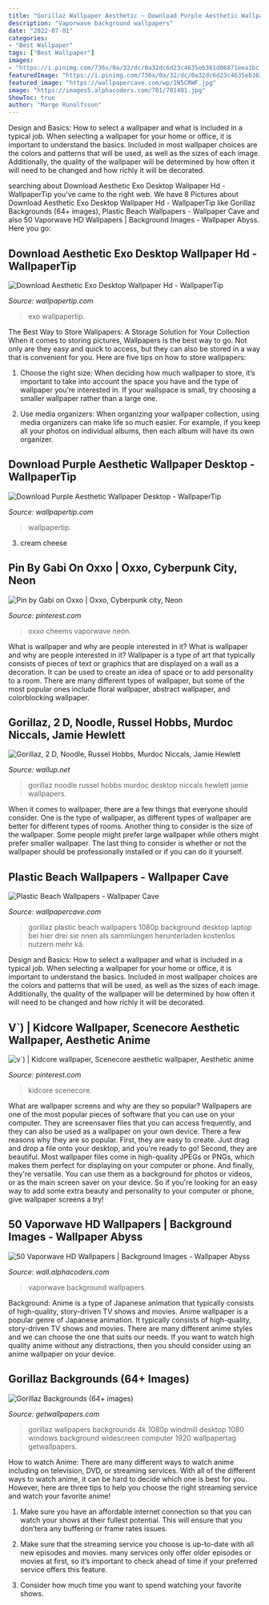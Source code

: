 ```yaml
---
title: "Gorillaz Wallpaper Aesthetic ~ Download Purple Aesthetic Wallpaper Desktop"
description: "Vaporwave background wallpapers"
date: "2022-07-01"
categories:
- "Best Wallpaper"
tags: ["Best Wallpaper"]
images:
- "https://i.pinimg.com/736x/0a/32/dc/0a32dc6d23c4635eb361d06871eea1bc.jpg"
featuredImage: "https://i.pinimg.com/736x/0a/32/dc/0a32dc6d23c4635eb361d06871eea1bc.jpg"
featured_image: "https://wallpapercave.com/wp/1N5CRWF.jpg"
image: "https://images5.alphacoders.com/701/701401.jpg"
ShowToc: true
author: "Marge Runolfsson"
---
```



Design and Basics: How to select a wallpaper and what is included in a typical job.
When selecting a wallpaper for your home or office, it is important to understand the basics. Included in most wallpaper choices are the colors and patterns that will be used, as well as the sizes of each image. Additionally, the quality of the wallpaper will be determined by how often it will need to be changed and how richly it will be decorated.

	

		
searching about Download Aesthetic Exo Desktop Wallpaper Hd - WallpaperTip you've came to the right web. We have 8 Pictures about Download Aesthetic Exo Desktop Wallpaper Hd - WallpaperTip like Gorillaz Backgrounds (64+ images), Plastic Beach Wallpapers - Wallpaper Cave and also 50 Vaporwave HD Wallpapers | Background Images - Wallpaper Abyss. Here you go:
		
    
## Download Aesthetic Exo Desktop Wallpaper Hd - WallpaperTip

<img loading=lazy src="https://www.wallpapertip.com/wmimgs/64-643147_exo-computer-wallpaper.jpg" onerror="this.onerror=null;this.src='https://tse4.mm.bing.net/th?id=OIP.jH9mIkXSDWFdpsrEyB8lUwHaEK&amp;pid=15.1';" alt="Download Aesthetic Exo Desktop Wallpaper Hd - WallpaperTip">

_Source: wallpapertip.com_

>exo wallpapertip. 

	

The Best Way to Store Wallpapers: A Storage Solution for Your Collection
When it comes to storing pictures, Wallpapers is the best way to go. Not only are they easy and quick to access, but they can also be stored in a way that is convenient for you. Here are five tips on how to store wallpapers:
1) Choose the right size: When deciding how much wallpaper to store, it’s important to take into account the space you have and the type of wallpaper you’re interested in. If your wallspace is small, try choosing a smaller wallpaper rather than a large one.

2) Use media organizers: When organizing your wallpaper collection, using media organizers can make life so much easier. For example, if you keep all your photos on individual albums, then each album will have its own organizer.

    
## Download Purple Aesthetic Wallpaper Desktop - WallpaperTip

<img loading=lazy src="https://wi.wallpapertip.com/wsimgs/227-2274048_purple-backgrounds.jpg" onerror="this.onerror=null;this.src='https://tse1.mm.bing.net/th?id=OIP.bEPBiCHtbRFBu-KBxt0dlAHaEo&amp;pid=15.1';" alt="Download Purple Aesthetic Wallpaper Desktop - WallpaperTip">

_Source: wallpapertip.com_

>wallpapertip. 

	

3. cream cheese 

    
## Pin By Gabi On Oxxo | Oxxo, Cyberpunk City, Neon

<img loading=lazy src="https://i.pinimg.com/736x/8b/a0/63/8ba063b4e82aa384c11cf58d6221ebdf.jpg" onerror="this.onerror=null;this.src='https://tse1.mm.bing.net/th?id=OIP.rEklsAntLaKAsrXNpj3EOgHaFV&amp;pid=15.1';" alt="Pin by Gabi on Oxxo | Oxxo, Cyberpunk city, Neon">

_Source: pinterest.com_

>oxxo cheems vaporwave neón. 

	

What is wallpaper and why are people interested in it?
What is wallpaper and why are people interested in it?
Wallpaper is a type of art that typically consists of pieces of text or graphics that are displayed on a wall as a decoration. It can be used to create an idea of space or to add personality to a room. There are many different types of wallpaper, but some of the most popular ones include floral wallpaper, abstract wallpaper, and colorblocking wallpaper.

    
## Gorillaz, 2 D, Noodle, Russel Hobbs, Murdoc Niccals, Jamie Hewlett

<img loading=lazy src="https://wallup.net/wp-content/uploads/2017/11/17/178453-Gorillaz-2-D-Noodle-Russel_Hobbs-Murdoc_Niccals-Jamie_Hewlett.jpg" onerror="this.onerror=null;this.src='https://tse1.mm.bing.net/th?id=OIP.x7JG5Cz9ezthG6__tg7lKAHaEK&amp;pid=15.1';" alt="Gorillaz, 2 D, Noodle, Russel Hobbs, Murdoc Niccals, Jamie Hewlett">

_Source: wallup.net_

>gorillaz noodle russel hobbs murdoc desktop niccals hewlett jamie wallpapers. 

	

When it comes to wallpaper, there are a few things that everyone should consider. One is the type of wallpaper, as different types of wallpaper are better for different types of rooms. Another thing to consider is the size of the wallpaper. Some people might prefer large wallpaper while others might prefer smaller wallpaper. The last thing to consider is whether or not the wallpaper should be professionally installed or if you can do it yourself.

    
## Plastic Beach Wallpapers - Wallpaper Cave

<img loading=lazy src="https://wallpapercave.com/wp/1N5CRWF.jpg" onerror="this.onerror=null;this.src='https://tse3.mm.bing.net/th?id=OIP.LF5iZNTGhW4vFo_lEoBCuwHaEK&amp;pid=15.1';" alt="Plastic Beach Wallpapers - Wallpaper Cave">

_Source: wallpapercave.com_

>gorillaz plastic beach wallpapers 1080p background desktop laptop bei hier drei sie nnen als sammlungen herunterladen kostenlos nutzern mehr kã. 

	

Design and Basics: How to select a wallpaper and what is included in a typical job.
When selecting a wallpaper for your home or office, it is important to understand the basics. Included in most wallpaper choices are the colors and patterns that will be used, as well as the sizes of each image. Additionally, the quality of the wallpaper will be determined by how often it will need to be changed and how richly it will be decorated.

    
## V`) | Kidcore Wallpaper, Scenecore Aesthetic Wallpaper, Aesthetic Anime

<img loading=lazy src="https://i.pinimg.com/736x/0a/32/dc/0a32dc6d23c4635eb361d06871eea1bc.jpg" onerror="this.onerror=null;this.src='https://tse2.mm.bing.net/th?id=OIP.Icgsq5mxJNXrHh_1xTPQ3AHaHW&amp;pid=15.1';" alt="v`) | Kidcore wallpaper, Scenecore aesthetic wallpaper, Aesthetic anime">

_Source: pinterest.com_

>kidcore scenecore. 

	

What are wallpaper screens and why are they so popular?
Wallpapers are one of the most popular pieces of software that you can use on your computer. They are screensaver files that you can access frequently, and they can also be used as a wallpaper on your own device. There a few reasons why they are so popular. First, they are easy to create. Just drag and drop a file onto your desktop, and you're ready to go! Second, they are beautiful. Most wallpaper files come in high-quality JPEGs or PNGs, which makes them perfect for displaying on your computer or phone. And finally, they're versatile. You can use them as a background for photos or videos, or as the main screen saver on your device. So if you're looking for an easy way to add some extra beauty and personality to your computer or phone, give wallpaper screens a try!

    
## 50 Vaporwave HD Wallpapers | Background Images - Wallpaper Abyss

<img loading=lazy src="https://images5.alphacoders.com/701/701401.jpg" onerror="this.onerror=null;this.src='https://tse3.mm.bing.net/th?id=OIP.Sz9TAPdhykkTSUWlL_FhJQHaEO&amp;pid=15.1';" alt="50 Vaporwave HD Wallpapers | Background Images - Wallpaper Abyss">

_Source: wall.alphacoders.com_

>vaporwave background wallpapers. 

	

Background: Anime is a type of Japanese animation that typically consists of high-quality, story-driven TV shows and movies.
Anime wallpaper is a popular genre of Japanese animation. It typically consists of high-quality, story-driven TV shows and movies. There are many different anime styles and we can choose the one that suits our needs. If you want to watch high quality anime without any distractions, then you should consider using an anime wallpaper on your device.

    
## Gorillaz Backgrounds (64+ Images)

<img loading=lazy src="http://getwallpapers.com/wallpaper/full/8/e/5/1048476-gorillaz-backgrounds-1920x1080-for-phones.jpg" onerror="this.onerror=null;this.src='https://tse4.mm.bing.net/th?id=OIP.PbalXrlhNU-F3sNT7C8TpQHaEK&amp;pid=15.1';" alt="Gorillaz Backgrounds (64+ images)">

_Source: getwallpapers.com_

>gorillaz wallpapers backgrounds 4k 1080p windmill desktop 1080 windows background widescreen computer 1920 wallpapertag getwallpapers. 

	

How to watch Anime: There are many different ways to watch anime including on television, DVD, or streaming services.
With all of the different ways to watch anime, it can be hard to decide which one is best for you. However, here are three tips to help you choose the right streaming service and watch your favorite anime!
1. Make sure you have an affordable internet connection so that you can watch your shows at their fullest potential. This will ensure that you don’tera any buffering or frame rates issues.

2. Make sure that the streaming service you choose is up-to-date with all new episodes and movies. many services only offer older episodes or movies at first, so it’s important to check ahead of time if your preferred service offers this feature.

3. Consider how much time you want to spend watching your favorite shows.

